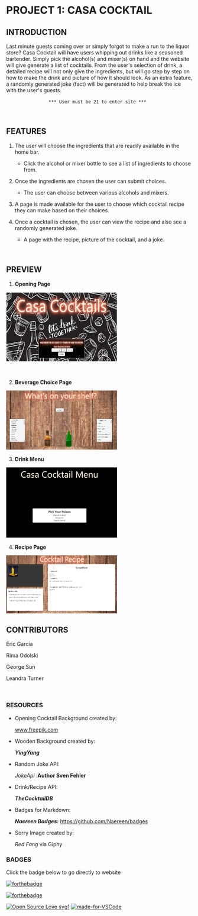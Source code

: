 # PROJECT 1: CASA COCKTAIL

## INTRODUCTION
Last minute guests coming over or simply forgot to make a run to the liquor store?
Casa Cocktail will have users whipping out drinks like a seasoned bartender. Simply pick the alcohol(s) and mixer(s) on hand and the website will give generate a list of cocktails. From the user's selection of drink, a detailed recipe will not only give the ingredients, but will go step by step on how to make the drink and picture of how it should look. As an extra feature, a randomly generated joke (fact) will be generated to help break the ice with the user's guests.

                    *** User must be 21 to enter site ***
<br>

## FEATURES
1. The user will choose the ingredients that are readily available in the home bar.

    * Click the alcohol or mixer bottle to see a list of ingredients to choose from.

2. Once the ingredients are chosen the user can submit choices.
    * The user can choose between various alcohols and mixers.
3. A page is made available for the user to choose which cocktail recipe they can make based on their choices.

4. Once a cocktail is chosen, the user can view the recipe and also see a randomly generated joke.
    * A page with the recipe, picture of the cocktail, and a joke.

<br>

## PREVIEW

1. **Opening Page**

![image](assests/opening_page.jpg)

<br>

2. **Beverage Choice Page**

![image](assests/pick_options.jpg)
<br>

3. **Drink Menu**

![image](assests/pick_drink.jpg)

4. **Recipe Page**

![image](assests/drink_recipe.jpg)
<br>

## CONTRIBUTORS


Eric Garcia

Rima Odolski

George Sun

Leandra Turner

<br>

### RESOURCES

* Opening Cocktail Background created by:

     www.freepik.com

* Wooden Background created by:

  ***YingYang***

* Random Joke API:  

    *JokeApi* :**Author Sven Fehler**

* Drink/Recipe API: 

    ***TheCocktailDB***

* Badges for Markdown: 

    ***Naereen Badges:*** https://github.com/Naereen/badges
    <br>

* Sorry Image created by: 
   
   *Red Fang* via Giphy
### BADGES

Click the badge below to go directly to website

[![forthebadge](https://forthebadge.com/images/badges/check-it-out.svg)](https://rimaodolski.github.io/Casa-Cocktail/project1.html)

[![forthebadge](https://forthebadge.com/images/badges/made-with-javascript.svg)](https://forthebadge.com)

[![Open Source Love svg1](https://badges.frapsoft.com/os/v1/open-source.svg?v=103)](https://github.com/ellerbrock/open-source-badges/)
[![made-for-VSCode](https://img.shields.io/badge/Made%20for-VSCode-1f425f.svg)](https://code.visualstudio.com/)



